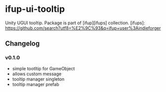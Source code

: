 # ifup-ui-tooltip
Unity UGUI tooltip. Package is part of [ifup][ifups] collection.
[ifups]: https://github.com/search?utf8=%E2%9C%93&q=ifup+user%3Aindieforger

## Changelog

### v0.1.0

- simple tootltip for GameObject 
- allows custom message
- tooltip manager singleton 
- tooltip manager prefab
